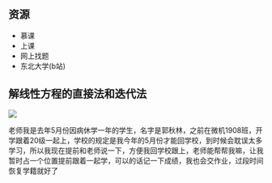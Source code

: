 ## 资源

- 慕课
- 上课
- 网上找题
- 东北大学(b站)

## 解线性方程的直接法和迭代法

![](file://C:\Personal\Documents\IkMarkdown\.assets\重点难点.md401944.0257807.png)

老师我是去年5月份因病休学一年的学生，名字是郭秋林，之前在微机1908班，开学跟着20级一起上，学校的规定是我今年的5月份才能回学校，到时候会耽误太多学习，所以我现在提前和老师说一下，方便我回学校跟上，老师能帮帮我嘛，让我暂时占一个位置提前跟着一起学，可以的话记一下成绩，我也会交作业，过段时间恢复学籍就好了
